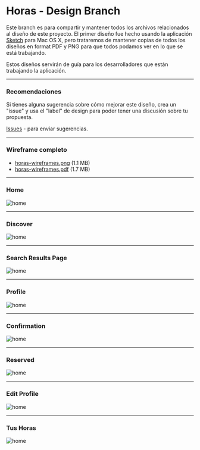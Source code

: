 # Horas - Design Branch
Este branch es para compartir y mantener todos los archivos relacionados al diseño de este proyecto. El primer diseño fue hecho usando la aplicación [Sketch](http://www.bohemiancoding.com/sketch/) para Mac OS X, pero trataremos de mantener copias de todos los diseños en format PDF y PNG para que todos podamos ver en lo que se está trabajando.

Estos diseños servirán de guía para los desarrolladores que están trabajando la aplicación.

---

### Recomendaciones

Si tienes alguna sugerencia sobre cómo mejorar este diseño, crea un "issue" y usa el "label" de design para poder tener una discusión sobre tu propuesta.

[Issues](https://github.com/SoPR/horas/issues/new) - para enviar sugerencias.


---

### Wireframe completo

- [horas-wireframes.png](png/horas-wireframes.png) (1.1 MB)
- [horas-wireframes.pdf](pdf/horas-wireframes.pdf) (1.7 MB)

---

### Home

![home](png/01-index.png)

---

### Discover

![home](png/02-discover.png)

---

### Search Results Page
![home](png/03-search-results.png)

---

### Profile
![home](png/04-profile.png)

---

### Confirmation
![home](png/05-confirmation.png)

---

### Reserved
![home](png/06-reserved.png)

---

### Edit Profile
![home](png/07-edit-profile.png)

---

### Tus Horas
![home](png/08-tus-horas.png)